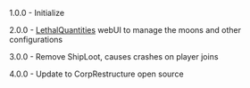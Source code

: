 1.0.0 - Initialize

2.0.0 - [LethalQuantities](https://thunderstore.io/c/lethal-company/p/BananaPuncher714/LethalQuantities/) webUI to manage the moons and other configurations

3.0.0 - Remove ShipLoot, causes crashes on player joins

4.0.0 - Update to CorpRestructure open source
